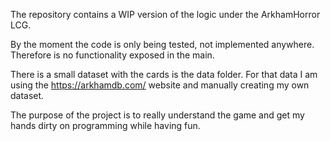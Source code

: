 The repository contains a WIP version of the logic under the ArkhamHorror LCG.

By the moment the code is only being tested, not implemented anywhere. Therefore is no functionality exposed in the main.

There is a small dataset with the cards is the data folder. For that data I am using the https://arkhamdb.com/ website and manually creating my own dataset.

The purpose of the project is to really understand the game and get my hands dirty on programming while having fun.
